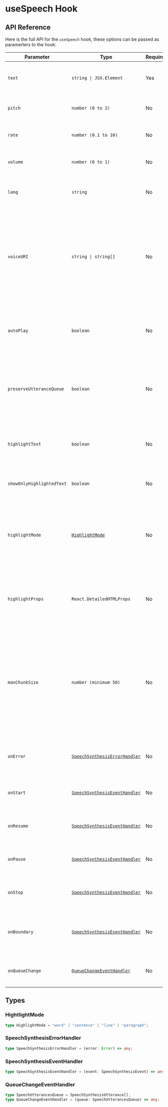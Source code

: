 # useSpeech Hook

## API Reference

Here is the full API for the `useSpeech` hook, these options can be passed as paramerters to the hook:

| Parameter                 | Type                                                          | Required | Default         | Description                                                                                                                                                                                                                                                |
| ------------------------- | ------------------------------------------------------------- | -------- | --------------- | ---------------------------------------------------------------------------------------------------------------------------------------------------------------------------------------------------------------------------------------------------------- |
| `text`                    | `string \| JSX.Element`                                       | Yes      | -               | It contains the text to be spoken by **Web Speech API**.                                                                                                                                                                                                   |
| `pitch`                   | `number (0 to 2)`                                             | No       | `1`             | The pitch at which the utterance will be spoken.                                                                                                                                                                                                           |
| `rate`                    | `number (0.1 to 10)`                                          | No       | `1`             | The speed at which the utterance will be spoken.                                                                                                                                                                                                           |
| `volume`                  | `number (0 to 1)`                                             | No       | `1`             | The volume at which the utterance will be spoken.                                                                                                                                                                                                          |
| `lang`                    | `string`                                                      | No       | -               | The language in which the utterance will be spoken.                                                                                                                                                                                                        |
| `voiceURI`                | `string \| string[]`                                          | No       | -               | The voice using which the utterance will be spoken. If provided an array, further voices will be used as fallback if initial voices are not found. See possible values [here](https://developer.mozilla.org/en-US/docs/Web/API/SpeechSynthesis/getVoices). |
| `autoPlay`                | `boolean`                                                     | No       | `false`         | Automatically starts speech when the component loads or when `text` changes, if set to true.                                                                                                                                                               |
| `preserveUtteranceQueue`  | `boolean`                                                     | No       | `false`         | Whether to maintain a queue of speech utterances (true) or clear previous utterances (false).                                                                                                                                                              |
| `highlightText`           | `boolean`                                                     | No       | `false`         | Whether the words in the text should be highlighted as they are read or not.                                                                                                                                                                               |
| `showOnlyHighlightedText` | `boolean`                                                     | No       | `false`         | If `true`, returns only the currently highlighted text.                                                                                                                                                                                                    |
| `highlightMode`           | [`HighlightMode`](#hightlightmode)                            | No       | `word`          | Defines the level of text highlighting: `word`, `sentence` (highlights until `.`, `?`, `!`, or `\n`), `line` (splits only at `\n`), or `paragraph`.                                                                                                        |
| `highlightProps`          | `React.DetailedHTMLProps`                                     | No       | -               | Props to customize the highlighted word, typically applied to the `<mark>` tag.                                                                                                                                                                            |
| `maxChunkSize`            | `number (minimum 50)`                                         | No       | 250             | Specifies the maximum size of each text chunk when dividing the text. This helps manage the Web Speech API's text limit, avoiding issues related to large text inputs.                                                                                     |
| `onError`                 | [`SpeechSynthesisErrorHandler`](#speechsynthesiserrorhandler) | No       | `console.error` | Function to be executed if browser doesn't support **Web Speech API**.                                                                                                                                                                                     |
| `onStart`                 | [`SpeechSynthesisEventHandler`](#speechsynthesiseventhandler) | No       | -               | Function to be executed when speech utterance is started.                                                                                                                                                                                                  |
| `onResume`                | [`SpeechSynthesisEventHandler`](#speechsynthesiseventhandler) | No       | -               | Function to be executed when speech utterance is resumed.                                                                                                                                                                                                  |
| `onPause`                 | [`SpeechSynthesisEventHandler`](#speechsynthesiseventhandler) | No       | -               | Function to be executed when speech utterance is paused.                                                                                                                                                                                                   |
| `onStop`                  | [`SpeechSynthesisEventHandler`](#speechsynthesiseventhandler) | No       | -               | Function to be executed when speech utterance is stopped.                                                                                                                                                                                                  |
| `onBoundary`              | [`SpeechSynthesisEventHandler`](#speechsynthesiseventhandler) | No       | -               | Function to be executed at specified boundaries during speech synthesis.                                                                                                                                                                                   |
| `onQueueChange`           | [`QueueChangeEventHandler`](#queuechangeeventhandler)         | No       | -               | Function to be executed whenever `queue` changes.                                                                                                                                                                                                          |

## Types

### HightlightMode

```typescript
type HighlightMode = "word" | "sentence" | "line" | "paragraph";
```

### SpeechSynthesisErrorHandler

```typescript
type SpeechSynthesisErrorHandler = (error: Error) => any;
```

### SpeechSynthesisEventHandler

```typescript
type SpeechSynthesisEventHandler = (event: SpeechSynthesisEvent) => any;
```

### QueueChangeEventHandler

```typescript
type SpeechUtterancesQueue = SpeechSynthesisUtterance[];
type QueueChangeEventHandler = (queue: SpeechUtterancesQueue) => any;
```
